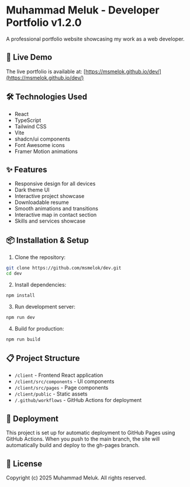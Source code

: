 # Muhammad Meluk - Developer Portfolio v1.2.0

A professional portfolio website showcasing my work as a web developer.

## 🚀 Live Demo

The live portfolio is available at: [https://msmelok.github.io/dev/](https://msmelok.github.io/dev/)

## 🛠️ Technologies Used

- React
- TypeScript
- Tailwind CSS
- Vite
- shadcn/ui components
- Font Awesome icons
- Framer Motion animations

## ✨ Features

- Responsive design for all devices
- Dark theme UI
- Interactive project showcase
- Downloadable resume
- Smooth animations and transitions
- Interactive map in contact section
- Skills and services showcase

## 📦 Installation & Setup

1. Clone the repository:
```bash
git clone https://github.com/msmelok/dev.git
cd dev
```

2. Install dependencies:
```bash
npm install
```

3. Run development server:
```bash
npm run dev
```

4. Build for production:
```bash
npm run build
```

## 📋 Project Structure

- `/client` - Frontend React application
- `/client/src/components` - UI components
- `/client/src/pages` - Page components
- `/client/public` - Static assets
- `/.github/workflows` - GitHub Actions for deployment

## 🚢 Deployment

This project is set up for automatic deployment to GitHub Pages using GitHub Actions. When you push to the main branch, the site will automatically build and deploy to the gh-pages branch.

## 📄 License

Copyright (c) 2025 Muhammad Meluk. All rights reserved.